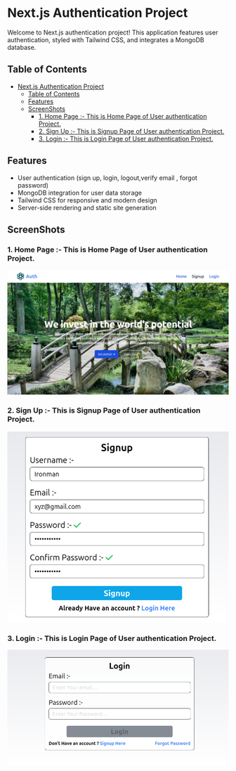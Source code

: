 #  Next.js Authentication Project

Welcome to  Next.js authentication project! This application features user authentication, styled with Tailwind CSS, and integrates a MongoDB database.

## Table of Contents

- [Next.js Authentication Project](#nextjs-authentication-project)
  - [Table of Contents](#table-of-contents)
  - [Features](#features)
  - [ScreenShots](#screenshots)
    - [1. Home Page :- This is Home Page of User authentication Project.](#1-home-page---this-is-home-page-of-user-authentication-project)
    - [2. Sign Up :- This is Signup Page of User authentication Project.](#2-sign-up---this-is-signup-page-of-user-authentication-project)
    - [3. Login :- This is Login Page of User authentication Project.](#3-login---this-is-login-page-of-user-authentication-project)



## Features

- User authentication (sign up, login, logout,verify email , forgot password)
- MongoDB integration for user data storage
- Tailwind CSS for responsive and modern design
- Server-side rendering and static site generation

## ScreenShots

### 1. Home Page :- This is Home Page of User authentication Project.
   ![img](./public/screenshot/auth_home.png)

### 2. Sign Up :- This is Signup Page of User authentication Project.  
![img](./public/screenshot/auth_signup.png)

### 3. Login :- This is Login Page of User authentication Project.
![img](./public/screenshot/auth_login.png)

